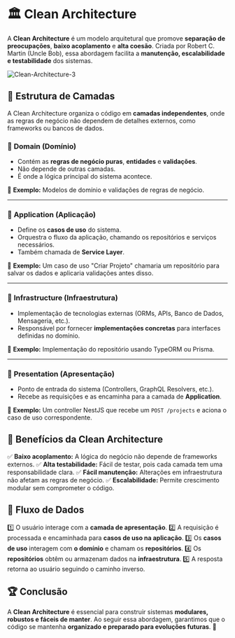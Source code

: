 # 🏛️ Clean Architecture

A **Clean Architecture** é um modelo arquitetural que promove **separação de preocupações**, **baixo acoplamento** e **alta coesão**. Criada por Robert C. Martin (Uncle Bob), essa abordagem facilita a **manutenção, escalabilidade e testabilidade** dos sistemas.


![Clean-Architecture-3](https://github.com/user-attachments/assets/3b362fd9-0361-4e1e-ab36-a95e7ca7f959)



## 📂 Estrutura de Camadas
A Clean Architecture organiza o código em **camadas independentes**, onde as regras de negócio não dependem de detalhes externos, como frameworks ou bancos de dados.

### 🔹 **Domain (Domínio)**
- Contém as **regras de negócio puras**, **entidades** e **validações**.
- Não depende de outras camadas.
- É onde a lógica principal do sistema acontece.

📌 **Exemplo:** Modelos de domínio e validações de regras de negócio.

---
### 🔹 **Application (Aplicação)**
- Define os **casos de uso** do sistema.
- Orquestra o fluxo da aplicação, chamando os repositórios e serviços necessários.
- Também chamada de **Service Layer**.

📌 **Exemplo:** Um caso de uso "Criar Projeto" chamaria um repositório para salvar os dados e aplicaria validações antes disso.

---
### 🔹 **Infrastructure (Infraestrutura)**
- Implementação de tecnologias externas (ORMs, APIs, Banco de Dados, Mensageria, etc.).
- Responsável por fornecer **implementações concretas** para interfaces definidas no domínio.

📌 **Exemplo:** Implementação do repositório usando TypeORM ou Prisma.

---
### 🔹 **Presentation (Apresentação)**
- Ponto de entrada do sistema (Controllers, GraphQL Resolvers, etc.).
- Recebe as requisições e as encaminha para a camada de **Application**.

📌 **Exemplo:** Um controller NestJS que recebe um `POST /projects` e aciona o caso de uso correspondente.

## 🎯 Benefícios da Clean Architecture
✅ **Baixo acoplamento:** A lógica do negócio não depende de frameworks externos.
✅ **Alta testabilidade:** Fácil de testar, pois cada camada tem uma responsabilidade clara.
✅ **Fácil manutenção:** Alterações em infraestrutura não afetam as regras de negócio.
✅ **Escalabilidade:** Permite crescimento modular sem comprometer o código.

## 🔄 Fluxo de Dados
1️⃣ O usuário interage com a **camada de apresentação**.
2️⃣ A requisição é processada e encaminhada para **casos de uso na aplicação**.
3️⃣ Os **casos de uso** interagem com **o domínio** e chamam os **repositórios**.
4️⃣ Os **repositórios** obtêm ou armazenam dados na **infraestrutura**.
5️⃣ A resposta retorna ao usuário seguindo o caminho inverso.

## 🏆 Conclusão
A **Clean Architecture** é essencial para construir sistemas **modulares, robustos e fáceis de manter**. Ao seguir essa abordagem, garantimos que o código se mantenha **organizado e preparado para evoluções futuras**. 🚀
